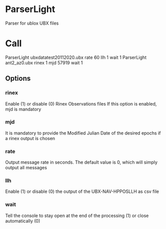 # ParserLight
Parser for ublox UBX files

# Call
ParserLight ubxdatatest20112020.ubx rate 60 llh 1 wait 1 
ParserLight ant2_az0.ubx rinex 1 mjd 57919 wait 1 

## Options
### rinex
Enable (1) or disable (0) Rinex Observations files
If this option is enabled, mjd is mandatory

### mjd
It is mandatory to provide the Modified Julian Date of the desired epochs if a rinex output is chosen

### rate
Output message rate in seconds. The default value is 0, which will simply output all messages

### llh
Enable (1) or disable (0) the output of the UBX-NAV-HPPOSLLH as csv file

### wait
Tell the console to stay open at the end of the processing (1) or close automatically (0)



